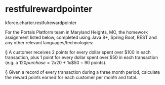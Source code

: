# restfulrewardpointer
kforce.charter.restfulrewardpointer

For the Portals Platform team in Maryland Heights, MO, the homework assignment listed below,
completed using Java 8+, Spring Boot, REST and any other relevant languages/technologies:

§  A customer receives 2 points for every dollar spent over $100 in each transaction, plus 1 point for every dollar spent over $50 in each transaction
(e.g. a $120 purchase = 2x$20 + 1x$50 = 90 points).

§  Given a record of every transaction during a three month period, calculate the reward points earned for each customer per month and total.
